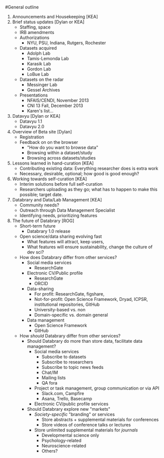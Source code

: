 #General outline

1. Announcements and Housekeeping [KEA]
1. Brief status updates [Dylan or KEA]
	- Staffing, space
	- IRB amendments
	- Authorizations
		- NYU, PSU, Indiana, Rutgers, Rochester
	- Datasets acquired
		- Adolph Lab
		- Tamis-Lemonda Lab
		- Karasik Lab
		- Gordon Lab
		- LoBue Lab
	- Datasets on the radar
		- Messinger Lab
		- Gessel Archives
	- Presentations
		- NFAIS/CENDI, November 2013
		- CNI 13 Fall, December 2013
		- Karen's list...
1. Datavyu [Dylan or KEA]
	- Datavyu 1.1
	- Datavyu 2.0
1. Overview of Beta site [Dylan]
	- Registration
	- Feedback on on the browser
		- "How do you want to browse data"
		- Browsing within a dataset/study
		- Browsing across datasets/studies
1. Lessons learned in hand-curation [KEA]
	- Contributing existing data: Everything researcher does is extra work
	- Necessary, desirable, optional; how good is good enough?
1. Working towards self-curation [KEA]
	- Interim solutions before full self-curation
	- Researchers uploading as they go; what has to happen to make this possible; target date.
1. Databrary and Data/Lab Management [KEA]
	- Community needs?
	- Outreach through Data Management Specialist
	- Identifying needs, prioritizing features
1. The future of Databrary [ROG]
	- Short-term future
		- Databrary 1.0 release
	- Open science/data sharing evolving fast
		- What features will attract, keep users, 
		- What features will ensure sustainability, change the culture of dev sci?
	- How does Databrary differ from other services?
		- Social media services
			- ResearchGate
		- Electronic CV/Public profile
			- ResearchGate
			- ORCID
		- Data-sharing
			- For profit: ResearchGate, figshare, 
			- Not-for-profit: Open Science Framework, Dryad, ICPSR, institutional repositories, GitHub
			- University-based vs. non
			- Domain-specific vs. domain general
		- Data management
			- Open Science Framework
			- GitHub
	- How _should_ Databrary differ from other services?
		- Should Databrary do more than store data, facilitate data management?
			- Social media services
				- Subscribe to datasets
				- Subscribe to researchers
				- Subscribe to topic news feeds
				- Chat/IM
				- Mailing lists
				- QA fora
			- Project or task management, group communication or via API
				- Slack.com, Campfire
				- Asana, Trello, Basecamp
			- Electronic CV/public profile services
		- Should Databrary explore new "markets"
			- _Society-specific_ "branding" or services
				- Store abstracts + supplemental materials for conferences
				- Store videos of conference talks or lectures
			- Store unlimited supplemental materials for _journals_
				- Developmental science only 
				- Psychology-related
				- Neuroscience-related
				- Others?
